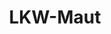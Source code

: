 ---
layout: landing_page
style_id: landing
title: LKW-Maut
description: Jetzt LKW-Maut der letzten Jahre mit anwaltlicher Hilfe zurückfordern!
header_titel: LKW-Maut zurückfordern - Ansprüche geltend machen!
header_subtitle: Anwaltliche Hilfe bei der Rückforderung zu viel gezahlter LKW-Maut
header_image: /uploads/lkw-maut-header2.jpg
header_cta_titel: Kostenfreie Erstberatung durch Experten
header_cta_text: >-
  Vereinbaren Sie gleich eine telefonische Erstberatung mit unseren erfahrenen
  Rechtsanwälten.
header_portrait_image: /uploads/sven-portrait-04-square-sm-min.jpg
abschnitte:
  - abschnitt_template: grafik_volle_breite
    titel:
    text_markdown:
    image: /uploads/lkw-maut-1.jpg
    cta: MAXIMUM_DEPTH
  - abschnitt_template: box_hell
    titel: >-
      Bundesrepublik Deutschland berechnet Lkw Maut falsch – Jetzt aktiv
      werden!!
    text_markdown: >-
      ### Spektakuläre Entscheidung des EuGH gibt Möglichkeit für Rückforderung
      von LKW Maut


      In seinem Urteil vom 28. Oktober 2020 hat der Europäische Gerichtshof
      klargestellt, dass die Bundesrepublik Deutschland die Höhe der LKW-Maut
      seit vielen Jahren falsch berechnet. Dies führt dazu, dass die LKW-Maut
      zum Teil zurückverlangt werden kann.&nbsp;


      ### Kosten für Polizei nicht umlagefähig


      Hintergrund der bahnbrechenden Entscheidung ist die Tatsache, dass
      entgegen der europäischen Vorgaben auch die Kosten für die Polizei auf die
      LKW-Maut umgelegt wurden. Dabei wird jährlich mit einem Betrag von circa
      730 Millionen Euro kalkuliert.


      Das Urteil des Europäischen Gerichtshofes stellt ausdrücklich klar, dass
      sich jeder Betroffene auf die europäischen Richtlinien in diesem Kontext
      berufen kann.


      Das bedeutet konkret, das jeder LKW-Mautzahler einen Teil seiner gezahlten
      Beträge zurückfordern kann.


      ### Rückzahlung von 3,8% bis 6% wahrscheinlich


      Der Europäische Gerichtshof spricht hier von 3,8% - 6% der gezahlten Maut,
      die zurückgefordert werden können. Die Höhe der Beträge hängt letztlich
      von verschiedenen Umständen ab, welche im Einzelfall zu ermitteln
      sind.&nbsp;


      Es kommt hier u.a. auf die Achsen und den Schadstoffaussto&szlig; des
      jeweils betroffenen LKW an.&nbsp;


      Bei einer Mautzahlung von 100.000 Euro im Jahr kann somit eine betroffene
      Firma pro Geschäftsjahr eine Rückforderung zwischen 3.800 Euro und 6.000
      Euro geltend machen. Das ergibt für den Zeitraum von 2018 bis 2020 eine
      Forderung in Höhe von 11.400 Eur0 bis 18.000 Euro.&nbsp;


      Er lohnt sich also in jedem Fall, sich anwaltlich beraten zu lassen, um
      dem Staat kein Geld zu schenken, was eigentlichen Ihnen zusteht.&nbsp;
    image: MAXIMUM_DEPTH
    cta: MAXIMUM_DEPTH
  - abschnitt_template: box_dunkel
    titel: Holen Sie sich jetzt Ihr Geld zurück!
    text_markdown: >-
      Was müssen Sie unternehmen, um an Ihr Geld zu kommen und eine
      Rückforderung geltend zu machen?


      Zuerst muss geprüft werden, bei wem Sie die Ihnen zustehenden Ansprüche
      geltend machen können.


      Dafür kommen unterschiedliche Konstellationen in Betracht, da nicht jedes
      Unternehmen nur über eigene Lastwagen verfügt. Die Einzelheiten können wir
      schnell mit Ihnen in einem ersten und für Sie kostenfreien Telefonat
      besprechen.&nbsp;


      Nach unserem ersten Telefonat übersenden Sie uns Ihre Abrechnungen von
      Toll Collect&nbsp; oder von der Firma, von der Sie Ihren LKW angemietet
      haben. &nbsp;


      Anhand dieser Abrechnungen kann dann schnell ermittelt werden, welche
      Beträge zurückgefordert werden können.&nbsp;


      Wenn Sie uns die Abrechnungen zur Verfügung stellen, prüfen wir gerne, ob
      und in welche Höhe Sie vom Staat oder z.B. einer Vermietungsfirma
      Mautgebühren zurückverlangen können.


      Rückzahlungen für die Jahre 2018, 2019 und 2020 können Sie vom Staat in
      jedem Fall fordern, da die Maut falsch berechnet worden ist und die
      Mautgebühren noch nicht dem Einwand der Verjährung unterliegen.&nbsp;


      Zudem prüfen wir für Sie, ob darüber hinaus auch noch Ansprüche für die
      Vergangenheit, also einen Zeitraum vor dem Jahr 2018&nbsp; geltend gemacht
      werden können. Dies hängt jedoch oft vom konkreten Einzelfall ab.


      Wenn für Ihr Unternehmen eine betriebliche Rechtsschutzversicherung
      vorliegt, stellen wir dort für Sie gerne kostenfrei eine
      Deckungsanfrage.&nbsp;


      In jedem Fall erhalten Sie von uns, bevor wir mit der Tätigkeit für Sie
      beginnen, eine umfangreiche Aufklärung über die Erfolgschancen, die
      Rückzahlungserwartung und die Kosten für unsere Tätigkeit.&nbsp;
    image:
    cta: true
  - abschnitt_template: grafik_volle_breite
    titel:
    text_markdown:
    image: /uploads/lkw-maut---infografik.jpg
    cta: true
sitemap: false
---